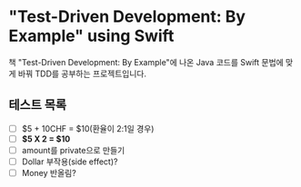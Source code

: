 # "Test-Driven Development: By Example" using Swift

책 "Test-Driven Development: By Example"에 나온 Java 코드를 Swift 문법에 맞게 바꿔 TDD를 공부하는 프로젝트입니다.

## 테스트 목록
- [ ] $5 + 10CHF = $10(환율이 2:1일 경우)
- [ ] **$5 X 2 = $10**
- [ ] amount를 private으로 만들기
- [ ] Dollar 부작용(side effect)?
- [ ] Money 반올림?
